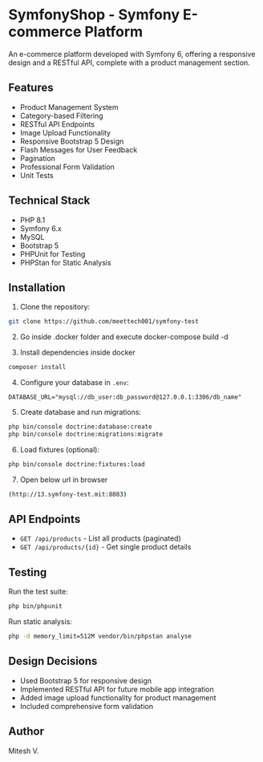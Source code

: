 # SymfonyShop - Symfony E-commerce Platform

An e-commerce platform developed with Symfony 6, offering a responsive design and a RESTful API, complete with a product management section.

## Features

- Product Management System
- Category-based Filtering
- RESTful API Endpoints
- Image Upload Functionality
- Responsive Bootstrap 5 Design
- Flash Messages for User Feedback
- Pagination
- Professional Form Validation
- Unit Tests

## Technical Stack

- PHP 8.1
- Symfony 6.x
- MySQL
- Bootstrap 5
- PHPUnit for Testing
- PHPStan for Static Analysis

## Installation

1. Clone the repository:
```bash
git clone https://github.com/meettech001/symfony-test
```

2. Go inside .docker folder and execute docker-compose build -d 

3. Install dependencies inside docker
```bash
composer install
```

4. Configure your database in `.env`:
```
DATABASE_URL="mysql://db_user:db_password@127.0.0.1:3306/db_name"
```

5. Create database and run migrations:
```bash
php bin/console doctrine:database:create
php bin/console doctrine:migrations:migrate
```

6. Load fixtures (optional):
```bash
php bin/console doctrine:fixtures:load
```

7. Open below url in browser
```bash
(http://13.symfony-test.mit:8083)
```

## API Endpoints

- `GET /api/products` - List all products (paginated)
- `GET /api/products/{id}` - Get single product details

## Testing

Run the test suite:
```bash
php bin/phpunit
```

Run static analysis:
```bash
php -d memory_limit=512M vendor/bin/phpstan analyse
```

## Design Decisions

- Used Bootstrap 5 for responsive design
- Implemented RESTful API for future mobile app integration
- Added image upload functionality for product management
- Included comprehensive form validation

## Author

Mitesh V.
